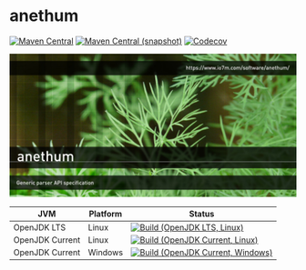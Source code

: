 anethum
===

[![Maven Central](https://img.shields.io/maven-central/v/com.io7m.anethum/com.io7m.anethum.svg?style=flat-square)](http://search.maven.org/#search%7Cga%7C1%7Cg%3A%22com.io7m.anethum%22)
[![Maven Central (snapshot)](https://img.shields.io/nexus/s/https/oss.sonatype.org/com.io7m.anethum/com.io7m.anethum.svg?style=flat-square)](https://oss.sonatype.org/content/repositories/snapshots/com/io7m/anethum/)
[![Codecov](https://img.shields.io/codecov/c/github/io7m/anethum.svg?style=flat-square)](https://codecov.io/gh/io7m/anethum)

![anethum](./src/site/resources/anethum.jpg?raw=true)

| JVM             | Platform | Status |
|-----------------|----------|--------|
| OpenJDK LTS     | Linux    | [![Build (OpenJDK LTS, Linux)](https://img.shields.io/github/workflow/status/io7m/anethum/main-openjdk_lts-linux)](https://github.com/io7m/anethum/actions?query=workflow%3Amain-openjdk_lts-linux) |
| OpenJDK Current | Linux    | [![Build (OpenJDK Current, Linux)](https://img.shields.io/github/workflow/status/io7m/anethum/main-openjdk_current-linux)](https://github.com/io7m/anethum/actions?query=workflow%3Amain-openjdk_current-linux)
| OpenJDK Current | Windows  | [![Build (OpenJDK Current, Windows)](https://img.shields.io/github/workflow/status/io7m/anethum/main-openjdk_current-windows)](https://github.com/io7m/anethum/actions?query=workflow%3Amain-openjdk_current-windows)

